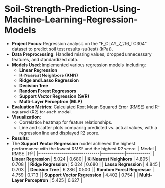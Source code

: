# Soil-Strength-Prediction-Using-Machine-Learning-Regression-Models

- **Project Focus**: Regression analysis on the "F_CLAY_7_216_TC304" dataset to predict soil test results (su(test) (kPa)).
- **Data Preprocessing**: Handled missing values, dropped unnecessary features, and standardized data.
- **Models Used**: Implemented various regression models, including:
  - **Linear Regression**
  - **K-Nearest Neighbors (KNN)**
  - **Ridge and Lasso Regression**
  - **Decision Tree**
  - **Random Forest Regressors**
  - **Support Vector Regression (SVR)**
  - **Multi-Layer Perceptron (MLP)**
- **Evaluation Metrics**: Calculated Root Mean Squared Error (RMSE) and R-squared (R2) for each model.
- **Visualization**:
  - Correlation heatmap for feature relationships.
  - Line and scatter plots comparing predicted vs. actual values, with a regression line and displayed R2 score.
- **Results**:
- The **Support Vector Regression** model achieved the highest performance with the lowest RMSE and the highest R2 score.
| Model                         |    RMSE    |     R²     |
|-------------------------------|------------|------------|
| **Linear Regression**         |   5.024    |   0.680    |
| **K-Nearest Neighbors**       |   4.805    |   0.708    |
| **Ridge Regression**          |   5.024    |   0.680    |
| **Lasso Regression**          |   4.845    |   0.703    |
| **Decision Tree**             |   6.286    |   0.500    |
| **Random Forest Regressor**   |   4.759    |   0.713    |
| **Support Vector Regression** |   4.402    |   0.754    |
| **Multi-Layer Perceptron**    |   5.425    |   0.627    |


